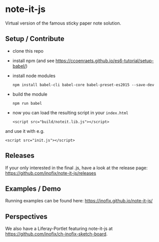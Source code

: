 # note-it-js

Virtual version of the famous sticky paper note solution.

## Setup / Contribute ##

* clone this repo
* install npm (and see https://ccoenraets.github.io/es6-tutorial/setup-babel/)
* install node modules

  `npm install babel-cli babel-core babel-preset-es2015 --save-dev`

* build the module

  `npm run babel`

* now you can load the resulting script in your `index.html`

  `<script src="build/noteit.lib.js"></script>`

and use it with e.g.

  `<script src="init.js"></script>`

## Releases ##

If your only interested in the final .js, have a look at the release page:
https://github.com/inofix/note-it-js/releases

## Examples / Demo ##

Running examples can be found here:
https://inofix.github.io/note-it-js/

## Perspectives ##

We also have a Liferay-Portlet featuring note-it-js at
https://github.com/inofix/ch-inofix-sketch-board.
